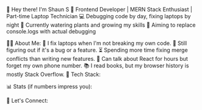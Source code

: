 👋 Hey there! I'm Shaun S
🚀 Frontend Developer | MERN Stack Enthusiast | Part-time Laptop Technician
💻 Debugging code by day, fixing laptops by night
🌱 Currently watering plants and growing my skills
🎯 Aiming to replace console.logs with actual debugging

👨‍💻 About Me:
🔧 I fix laptops when I'm not breaking my own code.
🧐 Still figuring out if it's a bug or a feature.
⏳ Spending more time fixing merge conflicts than writing new features.
🎤 Can talk about React for hours but forget my own phone number.
📚 I read books, but my browser history is mostly Stack Overflow.
🚀 Tech Stack:






📊 Stats (if numbers impress you):


🔗 Let's Connect:


